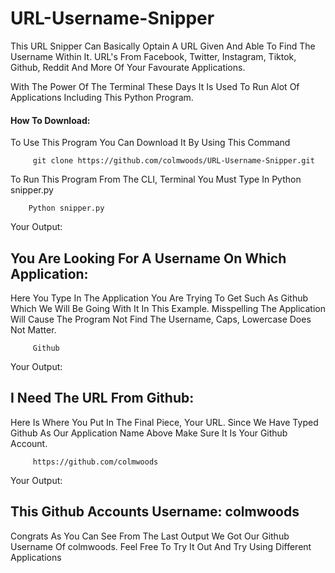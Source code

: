 # URL-Username-Snipper
This URL Snipper Can Basically Optain A URL Given And Able To Find The Username Within It. URL's From Facebook, Twitter, Instagram, Tiktok, Github, Reddit And More Of Your Favourate Applications.

With The Power Of The Terminal These Days It Is Used To Run Alot Of Applications Including This Python Program. 


#### How To Download: 
To Use This Program You Can Download It By Using This Command

         git clone https://github.com/colmwoods/URL-Username-Snipper.git


To Run This Program From The CLI, Terminal You Must Type In Python snipper.py


        Python snipper.py


Your Output:
 ## You Are Looking For A Username On Which Application: ##
Here You Type In The Application You Are Trying To Get Such As Github Which We Will Be Going With It In This Example. Misspelling The Application Will Cause The Program Not Find The Username, Caps, Lowercase Does Not Matter.

 
         Github


Your Output:
 ## I Need The URL From Github: ##
Here Is Where You Put In The Final Piece, Your URL. Since We Have Typed Github As Our Application Name Above Make Sure It Is Your Github Account.

         https://github.com/colmwoods

Your Output:
 ## This Github Accounts Username: colmwoods ##


Congrats As You Can See From The Last Output We Got Our Github Username Of colmwoods. Feel Free To Try It Out And Try Using Different Applications



